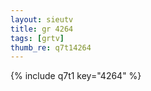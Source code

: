```yaml
--- 
layout: sieutv
title: gr 4264
tags: [grtv]
thumb_re: q7t14264
---
```

{% include q7t1 key="4264" %} 

